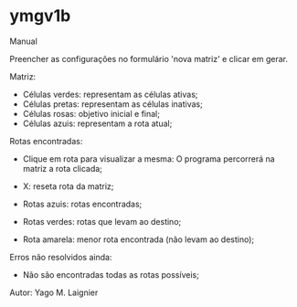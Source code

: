 # ymgv1b

Manual

Preencher as configurações no formulário 'nova matriz' e clicar em gerar.

Matriz: 
- Células verdes: representam as células ativas;
- Células pretas: representam as células inativas;
- Células rosas: objetivo inicial e final;
- Células azuis: representam a rota atual;

Rotas encontradas:
- Clique em rota para visualizar a mesma: O programa percorrerá na matriz a rota clicada;

- X: reseta rota da matriz;
- Rotas azuis: rotas encontradas;
- Rotas verdes: rotas que levam ao destino;
- Rota amarela: menor rota encontrada (não levam ao destino);


Erros não resolvidos ainda:
* Não são encontradas todas as rotas possíveis;


Autor: Yago M. Laignier